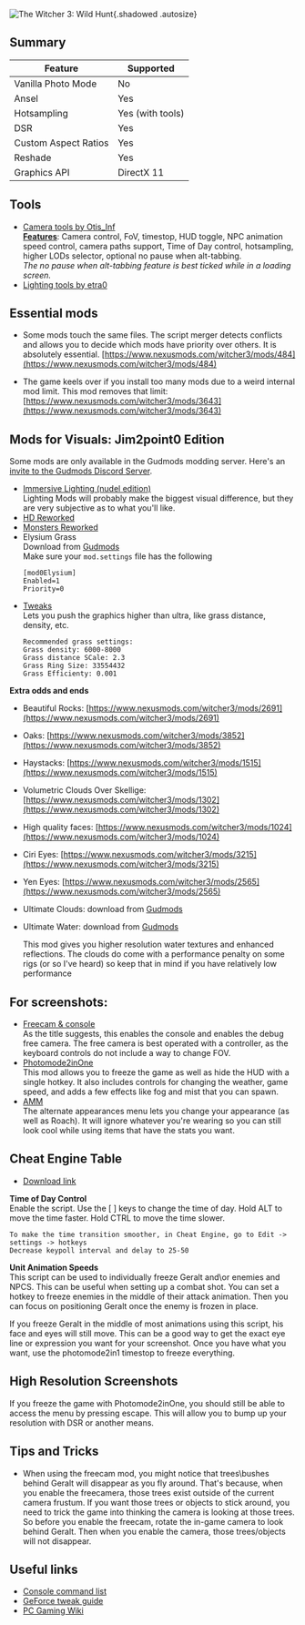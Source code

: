 ![The Witcher 3: Wild Hunt](Images\witcher3_header.png "Shot by jim2point0"){.shadowed .autosize}

## Summary

Feature | Supported
--|--
Vanilla Photo Mode | No
Ansel | Yes
Hotsampling | Yes (with tools)
DSR | Yes
Custom Aspect Ratios | Yes
Reshade | Yes
Graphics API | DirectX 11

## Tools

* [Camera tools by Otis_Inf](https://patreon.com/Otis_Inf)  
**[Features](https://opm.fransbouma.com/Cameras/witcher3.htm)**: Camera control, FoV, timestop, HUD toggle, NPC animation speed control, camera paths support, Time of Day control, hotsampling, higher LODs selector, optional no pause when alt-tabbing.  
*The no pause when alt-tabbing feature is best ticked while in a loading screen.*
* [Lighting tools by etra0](https://github.com/etra0/litcher)  

Essential mods
--
* Some mods touch the same files. The script merger detects conflicts and allows you to decide which mods have priority over others. It is absolutely essential.
[https://www.nexusmods.com/witcher3/mods/484](https://www.nexusmods.com/witcher3/mods/484)

* The game keels over if you install too many mods due to a weird internal mod limit. This mod removes that limit: [https://www.nexusmods.com/witcher3/mods/3643](https://www.nexusmods.com/witcher3/mods/3643)

Mods for Visuals: Jim2point0 Edition
--
Some mods are only available in the Gudmods modding server. Here's an [invite to the Gudmods Discord Server](https://discord.gg/2speGxK8VR).  

* [Immersive Lighting (nudel edition)](https://www.nexusmods.com/witcher3/mods/3953)  
Lighting Mods will probably make the biggest visual difference, but they are very subjective as to what you'll like.
* [HD Reworked](https://www.nexusmods.com/witcher3/mods/1021/)
* [Monsters Reworked](https://www.nexusmods.com/witcher3/mods/3580)
* Elysium Grass   
Download from [Gudmods](https://discord.gg/2speGxK8VR)  
    Make sure your `mod.settings` file has the following
    ```
    [mod0Elysium]
    Enabled=1
    Priority=0
    ```
* [Tweaks](https://www.nexusmods.com/witcher3/mods/2658)  
    Lets you push the graphics higher than ultra, like grass distance, density, etc.
    ```
    Recommended grass settings:
    Grass density: 6000-8000
    Grass distance SCale: 2.3
    Grass Ring Size: 33554432
    Grass Efficienty: 0.001
    ```

**Extra odds and ends**

* Beautiful Rocks: [https://www.nexusmods.com/witcher3/mods/2691](https://www.nexusmods.com/witcher3/mods/2691)  
* Oaks: [https://www.nexusmods.com/witcher3/mods/3852](https://www.nexusmods.com/witcher3/mods/3852)  
* Haystacks: [https://www.nexusmods.com/witcher3/mods/1515](https://www.nexusmods.com/witcher3/mods/1515)  
* Volumetric Clouds Over Skellige: [https://www.nexusmods.com/witcher3/mods/1302](https://www.nexusmods.com/witcher3/mods/1302)  
* High quality faces: [https://www.nexusmods.com/witcher3/mods/1024](https://www.nexusmods.com/witcher3/mods/1024)  
* Ciri Eyes: [https://www.nexusmods.com/witcher3/mods/3215](https://www.nexusmods.com/witcher3/mods/3215)  
* Yen Eyes: [https://www.nexusmods.com/witcher3/mods/2565](https://www.nexusmods.com/witcher3/mods/2565)  
* Ultimate Clouds: download from [Gudmods](https://discord.gg/2speGxK8VR)
* Ultimate Water: download from [Gudmods](https://discord.gg/2speGxK8VR)

    This mod gives you higher resolution water textures and enhanced reflections. 
    The clouds do come with a performance penalty on some rigs (or so I've heard) so keep that in mind if you have relatively low performance

For screenshots:
--
* [Freecam & console](https://www.nexusmods.com/witcher3/mods/3574)  
As the title suggests, this enables the console and enables the debug free camera. The free camera is best operated with a controller, as the keyboard controls do not include a way to change FOV.
* [Photomode2inOne](https://www.nexusmods.com/witcher3/mods/190)  
This mod allows you to freeze the game as well as hide the HUD with a single hotkey. It also includes controls for changing the weather, game speed, and adds a few effects like fog and mist that you can spawn.
* [AMM](https://www.nexusmods.com/witcher3/mods/780)    
    The alternate appearances menu lets you change your appearance (as well as Roach). It will ignore whatever you're wearing so you can still look cool while using items that have the stats you want.

Cheat Engine Table
--
* [Download link](../CheatTables/witcher3.CT) 

**Time of Day Control**  
Enable the script. Use the [ ] keys to change the time of day.
Hold ALT to move the time faster.
Hold CTRL to move the time slower. 

    To make the time transition smoother, in Cheat Engine, go to Edit -> settings -> hotkeys  
    Decrease keypoll interval and delay to 25-50

**Unit Animation Speeds**  
This script can be used to individually freeze Geralt and\or enemies and NPCS. This can be useful when setting up a combat shot. You can set a hotkey to freeze enemies in the middle of their attack animation. Then you can focus on positioning Geralt once the enemy is frozen in place.

If you freeze Geralt in the middle of most animations using this script, his face and eyes will still move. This can be a good way to get the exact eye line or expression you want for your screenshot. Once you have what you want, use the photomode2in1 timestop to freeze everything.

High Resolution Screenshots
--
If you freeze the game with Photomode2inOne, you should still be able to access the menu by pressing escape. This will allow you to bump up your resolution with DSR or another means. 

## Tips and Tricks
* When using the freecam mod, you might notice that trees\bushes behind Geralt will disappear as you fly around. That's because, when you enable the freecamera, those trees exist outside of the current camera frustum. If you want those trees or objects to stick around, you need to trick the game into thinking the camera is looking at those trees. So before you enable the freecam, rotate the in-game camera to look behind Geralt. Then when you enable the camera, those trees/objects will not disappear.


## Useful links

* [Console command list](https://commands.gg/witcher3)
* [GeForce tweak guide](https://www.geforce.com/whats-new/guides/the-witcher-3-wild-hunt-graphics-performance-and-tweaking-guide)
* [PC Gaming Wiki](https://pcgamingwiki.com/wiki/The_Witcher_3:_Wild_Hunt)